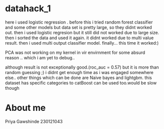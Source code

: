 # datahack_1

here i used logistic regression . 
before this i tried random forest classifier and some other models but data set is pretty large, so they didnt worked out.
then i used logistic regresion but it still did not worked due to large size.
then i sorted the data and used it again.
it didnt worked due to multi value result.
then i used multi output classifier model.
finally...
this time it worked:)

PCA was not working on my kernel in vir envirnment for some absurd reason .. which i am yet to debug..

although result is not exceptionally good.(roc_auc = 0.57)
but it is more than random guessing ;)
i didnt get enough time as i was engaged somewhere else..
other things which can be done are Naive bayes and lightgbm.
this dataset has specific categories to catBoost can be used too.would be slow though


# About me
Priya Gawshinde
230121043
